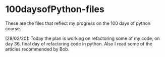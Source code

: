 # 100daysofPython-files
These are the files that reflect my progress on the 100 days of python course.

[28/02/20]: Today the plan is working on refactoring some of my code, on day 36, final day of refactoring code in python. Also I read some of the articles recommended by Bob.
